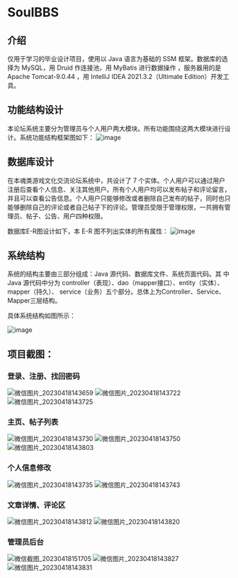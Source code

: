 # SoulBBS
## 介绍
仅用于学习的毕业设计项目，使用以 Java 语言为基础的 SSM 框架。数据库的选择为 MySQL，用 Druid 作连接池，用 MyBatis 进行数据操作 ，服务器用的是 Apache Tomcat-9.0.44 ，用 IntelliJ IDEA 2021.3.2（Ultimate Edition）开发工具。
## 功能结构设计
本论坛系统主要分为管理员与个人用户两大模块。所有功能围绕这两大模块进行设计。系统功能结构框架图如下：
![image](https://user-images.githubusercontent.com/51551352/232688896-a97131bf-ddbe-44e1-86c3-8c8ef41b1d44.png)
## 数据库设计
在本魂类游戏文化交流论坛系统中，共设计了 7 个实体。个人用户可以通过用户注册后查看个人信息、关注其他用户。所有个人用户均可以发布帖子和评论留言，并且可以查看公告信息。个人用户只能够修改或者删除自己发布的帖子，同时也只能够删除自己的评论或者自己帖子下的评论。管理员受限于管理权限，一共拥有管理员、帖子、公告、用户四种权限。

数据库E-R图设计如下，本 E-R 图不列出实体的所有属性：
![image](https://user-images.githubusercontent.com/51551352/232689536-9d4cd121-48fd-4f30-bf4a-5741ad953d7b.png)
## 系统结构
系统的结构主要由三部分组成：Java 源代码、数据库文件、系统页面代码。其
中 Java 源代码中分为 controller（表现）、dao（mapper接口）、entity（实体）、mapper（持久）、
service（业务）五个部分。总体上为Controller、Service、Mapper三层结构。

具体系统结构如图所示：

![image](https://user-images.githubusercontent.com/51551352/232691086-e3318c93-41d9-4051-aee9-47b72856275e.png)
## 项目截图：
### 登录、注册、找回密码
![微信图片_20230418143659](https://user-images.githubusercontent.com/51551352/232692306-984df56b-d629-493e-be14-b353fe118487.png)
![微信图片_20230418143722](https://user-images.githubusercontent.com/51551352/232692317-218f3bff-60b2-4040-b8c6-ef5557f871b4.png)
![微信图片_20230418143725](https://user-images.githubusercontent.com/51551352/232692331-a6e41beb-9904-4a90-ae9f-83ac373041b4.png)
### 主页、帖子列表
![微信图片_20230418143730](https://user-images.githubusercontent.com/51551352/232693038-51650855-078c-40a7-91a4-db1d561cdf6e.png)
![微信图片_20230418143750](https://user-images.githubusercontent.com/51551352/232693308-2ca8c5bd-ba06-44f8-8a3d-a09ffc13f0cb.jpg)
![微信图片_20230418143803](https://user-images.githubusercontent.com/51551352/232693322-919d17b8-ac9b-420b-9c64-217d6e9ce421.jpg)
### 个人信息修改
![微信图片_20230418143735](https://user-images.githubusercontent.com/51551352/232693150-e66133a6-9300-496e-8fad-8358b71c117c.jpg)
![微信图片_20230418143743](https://user-images.githubusercontent.com/51551352/232693156-a3003abd-b7ed-4d22-b61c-8ef491842ad2.jpg)
### 文章详情、评论区
![微信图片_20230418143812](https://user-images.githubusercontent.com/51551352/232701349-4a9373fa-800e-4244-89c3-6346c59b42d2.jpg)
![微信图片_20230418143820](https://user-images.githubusercontent.com/51551352/232693384-e27422c6-0e9a-46c5-a7c3-32d6197fd78a.jpg)
### 管理员后台
![微信截图_20230418151705](https://user-images.githubusercontent.com/51551352/232701065-3c2a8791-2850-46ee-97d0-2f8c924c0831.png)
![微信图片_20230418143827](https://user-images.githubusercontent.com/51551352/232701498-93bd9f09-83dc-44a5-9038-529c7ab0c3bf.jpg)
![微信图片_20230418143831](https://user-images.githubusercontent.com/51551352/232701671-2420eb79-c779-4f5e-a364-de0a9957139e.jpg)
